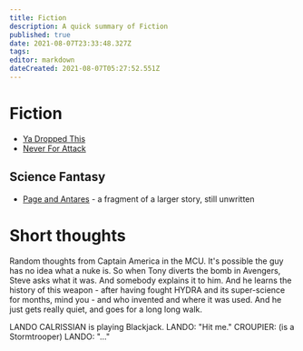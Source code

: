 ```yaml
---
title: Fiction
description: A quick summary of Fiction
published: true
date: 2021-08-07T23:33:48.327Z
tags: 
editor: markdown
dateCreated: 2021-08-07T05:27:52.551Z
---
```


# Fiction
* [Ya Dropped This](ya-dropped-this)
* [Never For Attack](never-for-attack)

## Science Fantasy

* [Page and Antares](page-and-antares) - a fragment of a larger story, still unwritten

# Short thoughts
Random thoughts from Captain America in the MCU. It's possible the guy has no idea what a nuke is. So when Tony diverts the bomb in Avengers, Steve asks what it was. And somebody explains it to him. And he learns the history of this weapon - after having fought HYDRA and its super-science for months, mind you - and who invented and where it was used. And he just gets really quiet, and goes for a long long walk.

LANDO CALRISSIAN is playing Blackjack.
LANDO: "Hit me."
CROUPIER: (is a Stormtrooper)
LANDO: "..."